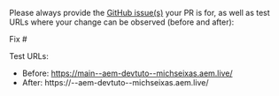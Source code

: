 Please always provide the [GitHub issue(s)](../issues) your PR is for, as well as test URLs where your change can be observed (before and after):

Fix #<gh-issue-id>

Test URLs:
- Before: https://main--aem-devtuto--michseixas.aem.live/
- After: https://<branch>--aem-devtuto--michseixas.aem.live/
